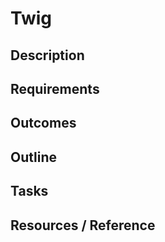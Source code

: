 # Twig

## Description

## Requirements

## Outcomes

## Outline

## Tasks

## Resources / Reference
